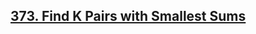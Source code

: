 ## [373. Find K Pairs with Smallest Sums](https://leetcode.com/problems/find-k-pairs-with-smallest-sums/)
